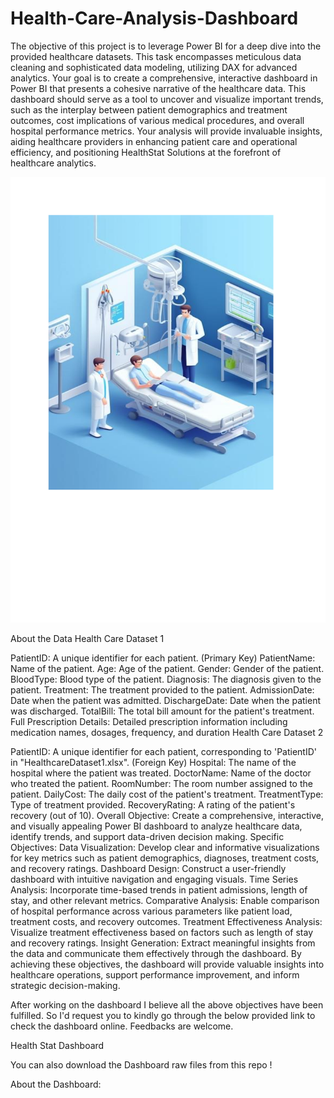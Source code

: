 # Health-Care-Analysis-Dashboard
The objective of this project is to leverage Power BI for a deep dive into the provided healthcare datasets. This task encompasses meticulous data cleaning and sophisticated data modeling, utilizing DAX for advanced analytics. Your goal is to create a comprehensive, interactive dashboard in Power BI that presents a cohesive narrative of the healthcare data. This dashboard should serve as a tool to uncover and visualize important trends, such as the interplay between patient demographics and treatment outcomes, cost implications of various medical procedures, and overall hospital performance metrics. Your analysis will provide invaluable insights, aiding healthcare providers in enhancing patient care and operational efficiency, and positioning HealthStat Solutions at the forefront of healthcare analytics.

![](https://github.com/Saurabh-Ratnaparkhi/Health-Care-Analysis-Dashboard/blob/main/Hospital-img.png)

About the Data
Health Care Dataset 1

PatientID: A unique identifier for each patient. (Primary Key)
PatientName: Name of the patient.
Age: Age of the patient.
Gender: Gender of the patient.
BloodType: Blood type of the patient.
Diagnosis: The diagnosis given to the patient.
Treatment: The treatment provided to the patient.
AdmissionDate: Date when the patient was admitted.
DischargeDate: Date when the patient was discharged.
TotalBill: The total bill amount for the patient's treatment.
Full Prescription Details: Detailed prescription information including medication names, dosages, frequency, and duration
Health Care Dataset 2

PatientID: A unique identifier for each patient, corresponding to 'PatientID' in "HealthcareDataset1.xlsx". (Foreign Key)
Hospital: The name of the hospital where the patient was treated.
DoctorName: Name of the doctor who treated the patient.
RoomNumber: The room number assigned to the patient.
DailyCost: The daily cost of the patient's treatment.
TreatmentType: Type of treatment provided.
RecoveryRating: A rating of the patient's recovery (out of 10).
Overall Objective:
Create a comprehensive, interactive, and visually appealing Power BI dashboard to analyze healthcare data, identify trends, and support data-driven decision making.
Specific Objectives:
Data Visualization:
Develop clear and informative visualizations for key metrics such as patient demographics, diagnoses, treatment costs, and recovery ratings.
Dashboard Design:
Construct a user-friendly dashboard with intuitive navigation and engaging visuals.
Time Series Analysis:
Incorporate time-based trends in patient admissions, length of stay, and other relevant metrics.
Comparative Analysis:
Enable comparison of hospital performance across various parameters like patient load, treatment costs, and recovery outcomes.
Treatment Effectiveness Analysis:
Visualize treatment effectiveness based on factors such as length of stay and recovery ratings.
Insight Generation:
Extract meaningful insights from the data and communicate them effectively through the dashboard.
By achieving these objectives, the dashboard will provide valuable insights into healthcare operations, support performance improvement, and inform strategic decision-making.

After working on the dashboard I believe all the above objectives have been fulfilled. So I'd request you to kindly go through the below provided link to check the dashboard online.
Feedbacks are welcome.

Health Stat Dashboard

You can also download the Dashboard raw files from this repo !

About the Dashboard:
